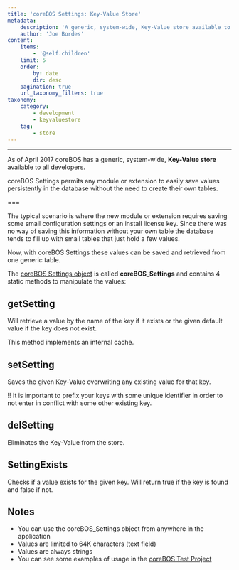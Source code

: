 ```yaml
---
title: 'coreBOS Settings: Key-Value Store'
metadata:
    description: 'A generic, system-wide, Key-Value store available to all developers.'
    author: 'Joe Bordes'
content:
    items:
        - '@self.children'
    limit: 5
    order:
        by: date
        dir: desc
    pagination: true
    url_taxonomy_filters: true
taxonomy:
    category:
        - development
        - keyvaluestore
    tag:
        - store
---
```

---
As of April 2017 coreBOS has a generic, system-wide, **Key-Value store** available to all developers.

coreBOS Settings permits any module or extension to easily save values persistently in the database without the need to create their own tables.

===

The typical scenario is where the new module or extension requires saving some small configuration settings or an install license key. Since there was no way of saving this information without your own table the database tends to fill up with small tables that just hold a few values.

Now, with coreBOS Settings these values can be saved and retrieved from one generic table.

The [coreBOS Settings object](https://github.com/tsolucio/corebos/blob/master/include/utils/cbSettings.php) is called **coreBOS\_Settings** and contains 4 static methods to manipulate the values:

## getSetting

Will retrieve a value by the name of the key if it exists or the given default value if the key does not exist.

This method implements an internal cache.

## setSetting

Saves the given Key-Value overwriting any existing value for that key.

 !! It is important to prefix your keys with some unique identifier in order to not enter in conflict with some other existing key.

## delSetting

Eliminates the Key-Value from the store.

## SettingExists

Checks if a value exists for the given key. Will return true if the key is found and false if not.

## Notes

- You can use the coreBOS\_Settings object from anywhere in the application
- Values are limited to 64K characters (text field)
- Values are always strings
- You can see some examples of usage in the [coreBOS Test Project](https://github.com/tsolucio/coreBOSTests/blob/master/include/utils/cbSettingsTest.php)
